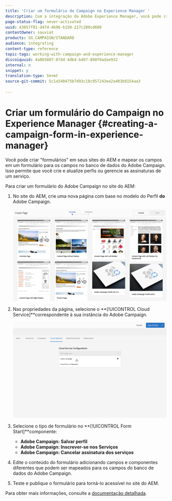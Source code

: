 ```yaml
---
title: 'Criar um formulário do Campaign no Experience Manager '
description: Com a integração do Adobe Experience Manager, você pode criar formulários diretamente no AEM para criar e atualizar perfis ou gerenciar assinaturas.
page-status-flag: never-activated
uuid: 43057f81-d47d-4b96-b150-217c289cd608
contentOwner: sauviat
products: SG_CAMPAIGN/STANDARD
audience: integrating
content-type: reference
topic-tags: working-with-campaign-and-experience-manager
discoiquuid: 4a8b5807-87dd-4db4-bd67-890f0adae932
internal: n
snippet: y
translation-type: tm+mt
source-git-commit: 5c1a540475b7d93c18c957243ee2a403b8154aa3

---
```



# Criar um formulário do Campaign no Experience Manager {#creating-a-campaign-form-in-experience-manager}

Você pode criar &quot;formulários&quot; em seus sites do AEM e mapear os campos em um formulário para os campos no banco de dados do Adobe Campaign. Isso permite que você crie e atualize perfis ou gerencie as assinaturas de um serviço.

Para criar um formulário do Adobe Campaign no site do AEM:

1. No site do AEM, crie uma nova página com base no modelo do Perfil **do** Adobe Campaign.

   ![](assets/aem_content_forms.png)

1. Nas propriedades da página, selecione o **[!UICONTROL Cloud Service]**correspondente à sua instância do Adobe Campaign.

   ![](assets/aem_content_forms_2.png)

1. Selecione o tipo de formulário no **[!UICONTROL Form Start]**componente:

   * **Adobe Campaign: Salvar perfil**
   * **Adobe Campaign: Inscrever-se nos Serviços**
   * **Adobe Campaign: Cancelar assinatura dos serviços**

1. Edite o conteúdo do formulário adicionando campos e componentes diferentes que podem ser mapeados para os campos do banco de dados do Adobe Campaign.
1. Teste e publique o formulário para torná-lo acessível no site do AEM.

Para obter mais informações, consulte a [documentação detalhada](https://docs.adobe.com/content/help/en/experience-manager-65/authoring/aem-adobe-campaign/adobe-campaign-forms.html).
